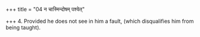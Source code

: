 +++
title = "04 न चास्मिन्दोषम् पश्येत्"

+++
4. Provided he does not see in him a fault, (which disqualifies him from being taught).
